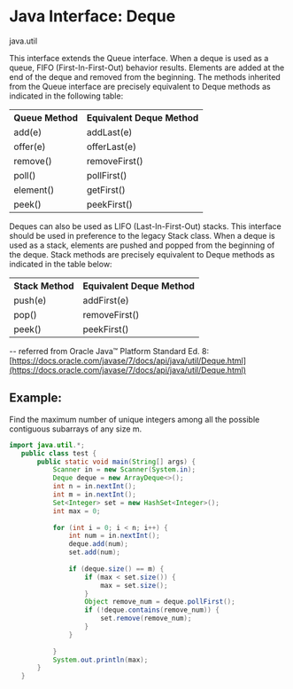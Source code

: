 # Java Interface: Deque

java.util

This interface extends the Queue interface. When a deque is used as a queue, FIFO (First-In-First-Out) behavior results. Elements are added at the end of the deque and removed from the beginning. The methods inherited from the Queue interface are precisely equivalent to Deque methods as indicated in the following table:

<table>
  <tr>
    <th>Queue Method</th>
    <th>Equivalent Deque Method</th>
  </tr>
  <tr>
    <td>add(e)</td>
    <td>addLast(e)</td>
  </tr>
  <tr>
    <td>offer(e)</td>
    <td>offerLast(e)</td>
  </tr>
    <tr>
    <td>remove()</td>
    <td>removeFirst()</td>
  </tr>
    <tr>
    <td>poll()</td>
    <td>pollFirst()</td>
  </tr>
    <tr>
    <td>element()</td>
    <td>getFirst()</td>
  </tr>
    <tr>
    <td>peek()</td>
    <td>peekFirst()</td>
  </tr>
 </table>

 Deques can also be used as LIFO (Last-In-First-Out) stacks. This interface should be used in preference to the legacy Stack class. When a deque is used as a stack, elements are pushed and popped from the beginning of the deque. Stack methods are precisely equivalent to Deque methods as indicated in the table below:
<table>
  <tr>
    <th>Stack Method</th>
    <th>Equivalent Deque Method</th>
  </tr>
  <tr>
    <td>push(e)</td>
    <td>addFirst(e)</td>
  </tr>
  <tr>
    <td>pop()</td>
    <td>removeFirst()</td>
  </tr>
    <tr>
    <td>peek()</td>
    <td>peekFirst()</td>
  </tr>
 </table>

-- referred from Oracle Java™ Platform Standard Ed. 8:[https://docs.oracle.com/javase/7/docs/api/java/util/Deque.html](https://docs.oracle.com/javase/7/docs/api/java/util/Deque.html)
 ## Example:
Find the maximum number of unique integers among all the possible contiguous subarrays of any size m.

 ```java
import java.util.*;
    public class test {
        public static void main(String[] args) {
            Scanner in = new Scanner(System.in);
            Deque deque = new ArrayDeque<>();
            int n = in.nextInt();
            int m = in.nextInt();
            Set<Integer> set = new HashSet<Integer>();
            int max = 0;
            
            for (int i = 0; i < n; i++) {
                int num = in.nextInt();
                deque.add(num);
                set.add(num);
                
                if (deque.size() == m) {
                    if (max < set.size()) {
                        max = set.size();
                    }
                    Object remove_num = deque.pollFirst();
                    if (!deque.contains(remove_num)) {
                        set.remove(remove_num);
                    }
                }
                
            }
            System.out.println(max);
        }
    }

 ```
	
	
	
	